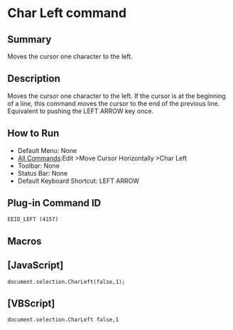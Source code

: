 # Char Left command

## Summary

Moves the cursor one character to the left.

## Description

Moves the cursor one character to the left. If the cursor is at the
beginning of a line, this command moves the cursor to the end of the previous line.
Equivalent to pushing the LEFT ARROW key once.

## How to Run

- Default Menu: None
- [All Commands](../tools/all_commands):Edit \>Move Cursor Horizontally
\>Char Left
- Toolbar: None
- Status Bar: None
- Default Keyboard Shortcut: LEFT ARROW

## Plug-in Command ID

```
EEID_LEFT (4157)```

## Macros

## \[JavaScript\]

```
document.selection.CharLeft(false,1);
```

## \[VBScript\]

```
document.selection.CharLeft false,1
```
